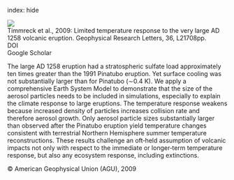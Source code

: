 index: hide

<div class="Citation">
    <div class="Citation-thumb CitationThumb-linked"  data-href="https://doi.org/10.1029/2009gl040083">
      <img src="https://static.claimspace.cloud/climate-study-static/refs/thumbs/10/Timmreck_et_al_2009-thumb.png" />
    </div>

  <div class="Citation-body">
    <div class="Citation-text">Timmreck et al., 2009: Limited temperature response to the very large AD 1258 volcanic eruption. <span class="Article-journal">Geophysical Research Letters, </span><span class="Article-volume">36, </span> L21708pp.</div>
    <div class="Citation-links">
      <div class="CitationLink" data-href="https://doi.org/10.1029/2009gl040083">
        <div class="CitationLink-icon CitationLink-Doi"></div>
        <div class="CitationLink-text">DOI</div>
      </div>
      <div class="CitationLink" data-href="https://scholar.google.com/scholar?q=10.1029/2009gl040083">
        <div class="CitationLink-icon CitationLink-Scholar"></div>
        <div class="CitationLink-text">Google Scholar</div>
      </div>
    </div>
  </div>
</div>

The large AD 1258 eruption had a stratospheric sulfate load approximately ten times greater than the 1991 Pinatubo eruption. Yet surface cooling was not substantially larger than for Pinatubo (∼0.4 K). We apply a comprehensive Earth System Model to demonstrate that the size of the aerosol particles needs to be included in simulations, especially to explain the climate response to large eruptions. The temperature response weakens because increased density of particles increases collision rate and therefore aerosol growth. Only aerosol particle sizes substantially larger than observed after the Pinatubo eruption yield temperature changes consistent with terrestrial Northern Hemisphere summer temperature reconstructions. These results challenge an oft‐held assumption of volcanic impacts not only with respect to the immediate or longer‐term temperature response, but also any ecosystem response, including extinctions.

<div class="Citation-copy">
&copy; American Geophysical Union (AGU), 2009
</div>